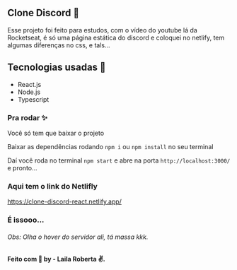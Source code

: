 

## Clone Discord :book:
Esse projeto foi feito para estudos, com o vídeo do youtube lá da Rocketseat, é só uma página estática do discord e coloquei no netlify, tem algumas diferenças no css, e tals...

## Tecnologias usadas :rocket: 

- React.js 
- Node.js
- Typescript

### Pra rodar :sparkles:

Você só tem que baixar o projeto

Baixar as dependências rodando `npm i` ou `npm install` no seu terminal

Daí você roda no terminal `npm start` e abre na porta `http://localhost:3000/` e pronto...

### Aqui tem o link do Netlifly 

https://clone-discord-react.netlify.app/

### É issooo... 

###### Obs: Olha o hover do servidor ali, tá massa kkk.
####  Feito com :purple_heart:  by - Laila Roberta :v:.



